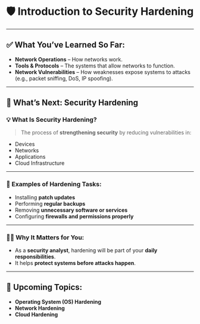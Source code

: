 # 🛡️ Introduction to Security Hardening

---

## ✅ What You’ve Learned So Far:

* **Network Operations** – How networks work.
* **Tools & Protocols** – The systems that allow networks to function.
* **Network Vulnerabilities** – How weaknesses expose systems to attacks (e.g., packet sniffing, DoS, IP spoofing).

---

## 🔐 What’s Next: Security Hardening

### 💡 What Is Security Hardening?

> The process of **strengthening security** by reducing vulnerabilities in:

* Devices
* Networks
* Applications
* Cloud Infrastructure

---

### 🧰 Examples of Hardening Tasks:

* Installing **patch updates**
* Performing **regular backups**
* Removing **unnecessary software or services**
* Configuring **firewalls and permissions properly**

---

### 👨‍💻 Why It Matters for You:

* As a **security analyst**, hardening will be part of your **daily responsibilities**.
* It helps **protect systems before attacks happen**.

---

## 🧭 Upcoming Topics:

* **Operating System (OS) Hardening**
* **Network Hardening**
* **Cloud Hardening**
